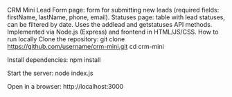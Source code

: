CRM Mini
Lead Form page: form for submitting new leads (required fields: firstName, lastName, phone, email).
Statuses page: table with lead statuses, can be filtered by date.
Uses the addlead and getstatuses API methods.
Implemented via Node.js (Express) and frontend in HTML/JS/CSS.
How to run locally
Clone the repository: git clone https://github.com/username/crm-mini.git cd crm-mini

Install dependencies: npm install

Start the server: node index.js

Open in a browser: http://localhost:3000
